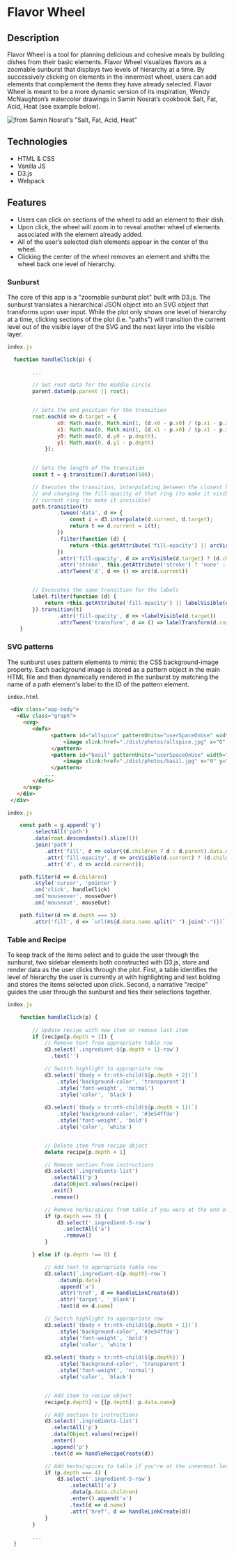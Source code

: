 # Flavor Wheel

## Description

Flavor Wheel is a tool for planning delicious and cohesive meals by building dishes from their basic elements. Flavor Wheel visualizes flavors as a zoomable sunburst that displays two levels of hierarchy at a time. By successively clicking on elements in the innermost wheel, users can add elements that complement the items they have already selected. Flavor Wheel is meant to be a more dynamic version of its inspiration, Wendy McNaughton’s watercolor drawings in Samin Nosrat’s cookbook Salt, Fat, Acid, Heat (see example below).

![from Samin Nosrat's "Salt, Fat, Acid, Heat"](https://www.saveur.com/sites/saveur.com/files/styles/800_1x_/public/salt-fat-acid-heat-world-of-acid_2000x1500.jpg?itok=-Ooj8jgY&fc=50,50)

## Technologies

* HTML & CSS
* Vanilla JS
* D3.js
* Webpack

## Features

* Users can click on sections of the wheel to add an element to their dish.
* Upon click, the wheel will zoom in to reveal another wheel of elements associated with the element already added.
* All of the user’s selected dish elements appear in the center of the wheel.
* Clicking the center of the wheel removes an element and shifts the wheel back one level of hierarchy.

### Sunburst

The core of this app is a "zoomable sunburst plot" built with D3.js. The sunburst translates a hierarchical JSON object into an SVG object that transforms upon user input. While the plot only shows one level of hierarchy at a time, clicking sections of the plot (i.e. "paths") will transition the current level out of the visible layer of the SVG and the next layer into the visible layer.

```js
index.js

  function handleClick(p) {
  
        ...

        // Set root data for the middle circle
        parent.datum(p.parent || root);


        // Sets the end position for the transition
        root.each(d => d.target = {
                x0: Math.max(0, Math.min(1, (d.x0 - p.x0) / (p.x1 - p.x0))) * 2 * Math.PI,
                x1: Math.max(0, Math.min(1, (d.x1 - p.x0) / (p.x1 - p.x0))) * 2 * Math.PI,
                y0: Math.max(0, d.y0 - p.depth),
                y1: Math.max(0, d.y1 - p.depth)
            });

        
        // Sets the length of the transition
        const t = g.transition().duration(500);

        // Executes the transition, interpolating between the closest hidden ring 
        // and changing the fill-opacity of that ring (to make it visible) and the 
        // current ring (to make it invisible)
        path.transition(t)
                .tween('data', d => {
                    const i = d3.interpolate(d.current, d.target);
                    return t => d.current = i(t);
                })
                .filter(function (d) {
                    return +this.getAttribute('fill-opacity') || arcVisible(d.target);
                })
                .attr('fill-opacity', d => arcVisible(d.target) ? (d.children ? .6 : .75) : 0)
                .attr('stroke', this.getAttribute('stroke') ? 'none' : null)
                .attrTween('d', d => () => arc(d.current))


        // Excecutes the same transition for the labels
        label.filter(function (d) {
            return +this.getAttribute('fill-opacity') || labelVisible(d.target);
        }).transition(t)
                .attr('fill-opacity', d => +labelVisible(d.target))
                .attrTween('transform', d => () => labelTransform(d.current));
    }

```

### SVG patterns

The sunburst uses pattern elements to mimic the CSS background-image property. Each background image is stored as a pattern object in the main HTML file and then dynamically rendered in the sunburst by matching the name of a path element's label to the ID of the pattern element.

```html
index.html

 <div class="app-body">
   <div class="graph">
     <svg>
        <defs>
              <pattern id="allspice" patternUnits="userSpaceOnUse" width="50%" height="50%">
                  <image xlink:href="./dist/photos/allspice.jpg" x="0" y="0" width="50%" height="50%" preserveAspectRatio="xMinYMin slice" />
              </pattern>
              <pattern id="basil" patternUnits="userSpaceOnUse" width="50%" height="50%">
                  <image xlink:href="./dist/photos/basil.jpg" x="0" y="0" width="50%" height="50%" preserveAspectRatio="xMinYMin slice" />
              </pattern>
            ...
        </defs>
     </svg>
   </div>
 </div>
```

```js
index.js

    const path = g.append('g')
        .selectAll('path')
        .data(root.descendants().slice(1))
        .join('path')
            .attr('fill', d => color((d.children ? d : d.parent).data.name))
            .attr('fill-opacity', d => arcVisible(d.current) ? (d.children ? 0.6 : 0.4) : 0)
            .attr('d', d => arc(d.current));

    path.filter(d => d.children)
        .style('cursor', 'pointer')
        .on('click', handleClick)
        .on('mouseover', mouseOver)
        .on('mouseout', mouseOut)

    path.filter(d => d.depth === 5)
        .attr('fill', d => `url(#${d.data.name.split(" ").join("-")})`)
```

### Table and Recipe

To keep track of the items select and to guide the user through the sunburst, two sidebar elements both constructed with D3.js, store and render data as the user clicks through the plot. First, a table identifies the level of hierarchy the user is currently at with highlighting and text bolding and stores the items selected upon click. Second, a narrative "recipe" guides the user through the sunburst and ties their selections together. 

```js
index.js

    function handleClick(p) {
        
        // Update recipe with new item or remove last item
        if (recipe[p.depth + 1]) {
            // Remove text from appropriate table row
            d3.select(`.ingredient-${p.depth + 1}-row`)
              .text('')

            // Switch highlight to appropriate row
            d3.select(`tbody > tr:nth-child(${p.depth + 2})`)
                .style('background-color', 'transparent')
                .style('font-weight', 'normal')
                .style('color', 'black')
            
            d3.select(`tbody > tr:nth-child(${p.depth + 1})`)
                .style('background-color', '#3e54ffde')
                .style('font-weight', 'bold')
                .style('color', 'white')


            // Delete item from recipe object
            delete recipe[p.depth + 1]

            // Remove section from instructions
            d3.select('.ingredients-list')
              .selectAll('p')
              .data(Object.values(recipe))
              .exit()
              .remove()

            // Remove herbs/spices from table if you were at the end of the table previously
            if (p.depth === 3) {
                d3.select('.ingredient-5-row')
                  .selectAll('a')
                  .remove()
            }

        } else if (p.depth !== 0) {

            // Add text to appropriate table row
            d3.select(`.ingredient-${p.depth}-row`)
                .datum(p.data)
                .append('a')
                .attr('href', d => handleLinkCreate(d))
                .attr('target', '_blank')
                .text(d => d.name)

            // Switch highlight to appropriate row
            d3.select(`tbody > tr:nth-child(${p.depth + 1})`)
                .style('background-color', '#3e54ffde')
                .style('font-weight', 'bold')
                .style('color', 'white')
            
            d3.select(`tbody > tr:nth-child(${p.depth})`)
                .style('background-color', 'transparent')
                .style('font-weight', 'normal')
                .style('color', 'black')


            // Add item to recipe object
            recipe[p.depth] = {[p.depth]: p.data.name}

            // Add section to instructions
            d3.select('.ingredients-list')
              .selectAll('p')
              .data(Object.values(recipe))
              .enter()
              .append('p')
              .text(d => handleRecipeCreate(d))

            // Add herbs/spices to table if you're at the innermost level
            if (p.depth === 4) {
                d3.select('.ingredient-5-row')
                    .selectAll('a')
                    .data(p.data.children)
                    .enter().append('a')
                    .text(d => d.name)
                    .attr('href', d => handleLinkCreate(d))
            }
        }
        
        ...
  }

```


